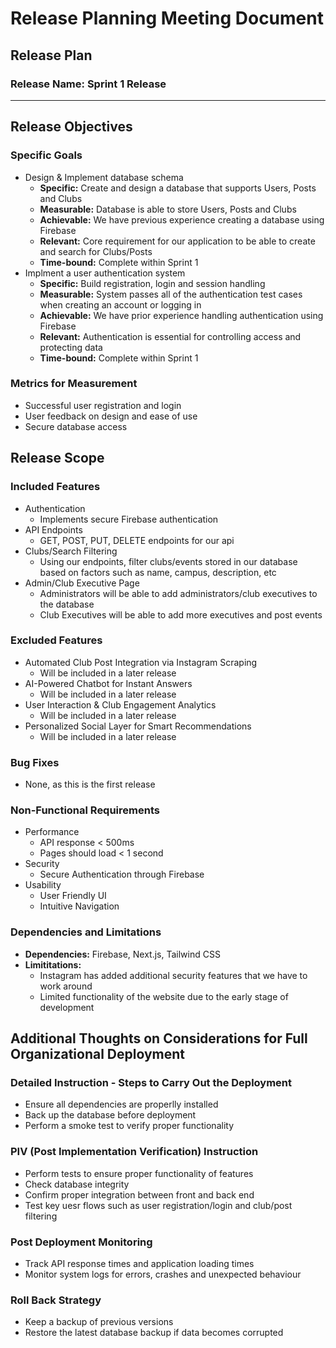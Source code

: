 # Release Planning Meeting Document

## Release Plan

### Release Name: Sprint 1 Release

--- 

## Release Objectives



### Specific Goals
- Design & Implement database schema 
  - **Specific:** Create and design a database that supports Users, Posts and Clubs
  - **Measurable:** Database is able to store Users, Posts and Clubs
  - **Achievable:** We have previous experience creating a database using Firebase
  - **Relevant:** Core requirement for our application to be able to create and search for Clubs/Posts
  - **Time-bound:** Complete within Sprint 1
- Implment a user authentication system
  - **Specific:**  Build registration, login and session handling
  - **Measurable:** System passes all of the authentication test cases when creating an account or logging in 
  - **Achievable:** We have prior experience handling authentication using Firebase
  - **Relevant:** Authentication is essential for controlling access and protecting data
  - **Time-bound:** Complete within Sprint 1

### Metrics for Measurement
- Successful user registration and login
- User feedback on design and ease of use
- Secure database access

## Release Scope

### Included Features
- Authentication
  - Implements secure Firebase authentication
- API Endpoints
  - GET, POST, PUT, DELETE endpoints for our api
- Clubs/Search Filtering
  - Using our endpoints, filter clubs/events stored in our database based on factors such as name, campus, description, etc
- Admin/Club Executive Page
  - Administrators will be able to add administrators/club executives to the database
  - Club Executives will be able to add more executives and post events 


### Excluded Features
- Automated Club Post Integration via Instagram Scraping
  - Will be included in a later release
- AI-Powered Chatbot for Instant Answers
  - Will be included in a later release
- User Interaction & Club Engagement Analytics
  - Will be included in a later release
- Personalized Social Layer for Smart Recommendations
  - Will be included in a later release

### Bug Fixes
- None, as this is the first release

### Non-Functional Requirements
- Performance
  - API response < 500ms
  - Pages should load < 1 second
- Security
  - Secure Authentication through Firebase
- Usability
  - User Friendly UI
  - Intuitive Navigation

### Dependencies and Limitations
- **Dependencies:** Firebase, Next.js, Tailwind CSS
- **Limititations:** 
  - Instagram has added additional security features that we have to work around
  - Limited functionality of the website due to the early stage of development

## Additional Thoughts on Considerations for Full Organizational Deployment

### Detailed Instruction - Steps to Carry Out the Deployment
- Ensure all dependencies are properlly installed
- Back up the database before deployment
- Perform a smoke test to verify proper functionality

### PIV (Post Implementation Verification) Instruction
- Perform tests to ensure proper functionality of features
- Check database integrity
- Confirm proper integration between front and back end
- Test key uesr flows such as user registration/login and club/post filtering


### Post Deployment Monitoring
- Track API response times and application loading times
- Monitor system logs for errors, crashes and unexpected behaviour

### Roll Back Strategy
- Keep a backup of previous versions
- Restore the latest database backup if data becomes corrupted
